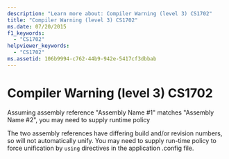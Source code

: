 ```yaml
---
description: "Learn more about: Compiler Warning (level 3) CS1702"
title: "Compiler Warning (level 3) CS1702"
ms.date: 07/20/2015
f1_keywords:
  - "CS1702"
helpviewer_keywords:
  - "CS1702"
ms.assetid: 106b9994-c762-44b9-942e-5417cf3dbbab
---
```

# Compiler Warning (level 3) CS1702

Assuming assembly reference "Assembly Name #1" matches "Assembly Name #2", you may need to supply runtime policy

 The two assembly references have differing build and/or revision numbers, so will not automatically unify. You may need to supply run-time policy to force unification by `using` directives in the application .config file.
